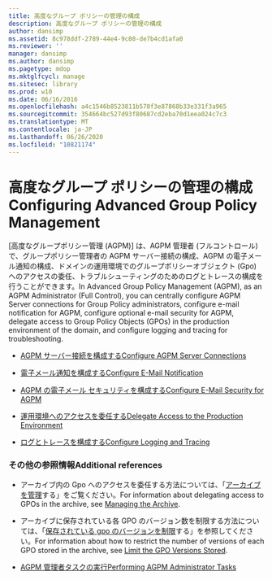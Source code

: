 ```yaml
---
title: 高度なグループ ポリシーの管理の構成
description: 高度なグループ ポリシーの管理の構成
author: dansimp
ms.assetid: 8c978ddf-2789-44e4-9c08-de7b4cd1afa0
ms.reviewer: ''
manager: dansimp
ms.author: dansimp
ms.pagetype: mdop
ms.mktglfcycl: manage
ms.sitesec: library
ms.prod: w10
ms.date: 06/16/2016
ms.openlocfilehash: a4c1546b8523811b570f3e87868b33e331f3a965
ms.sourcegitcommit: 354664bc527d93f80687cd2eba70d1eea024c7c3
ms.translationtype: MT
ms.contentlocale: ja-JP
ms.lasthandoff: 06/26/2020
ms.locfileid: "10821174"
---
```

# <span data-ttu-id="ef6ed-103">高度なグループ ポリシーの管理の構成</span><span class="sxs-lookup"><span data-stu-id="ef6ed-103">Configuring Advanced Group Policy Management</span></span>


<span data-ttu-id="ef6ed-104">[高度なグループポリシー管理 (AGPM)] は、AGPM 管理者 (フルコントロール) で、グループポリシー管理者の AGPM サーバー接続の構成、AGPM の電子メール通知の構成、ドメインの運用環境でのグループポリシーオブジェクト (Gpo) へのアクセスの委任、トラブルシューティングのためのログとトレースの構成を行うことができます。</span><span class="sxs-lookup"><span data-stu-id="ef6ed-104">In Advanced Group Policy Management (AGPM), as an AGPM Administrator (Full Control), you can centrally configure AGPM Server connections for Group Policy administrators, configure e-mail notification for AGPM, configure optional e-mail security for AGPM, delegate access to Group Policy Objects (GPOs) in the production environment of the domain, and configure logging and tracing for troubleshooting.</span></span>

-   [<span data-ttu-id="ef6ed-105">AGPM サーバー接続を構成する</span><span class="sxs-lookup"><span data-stu-id="ef6ed-105">Configure AGPM Server Connections</span></span>](configure-agpm-server-connections-agpm40.md)

-   [<span data-ttu-id="ef6ed-106">電子メール通知を構成する</span><span class="sxs-lookup"><span data-stu-id="ef6ed-106">Configure E-Mail Notification</span></span>](configure-e-mail-notification-agpm40.md)

-   [<span data-ttu-id="ef6ed-107">AGPM の電子メール セキュリティを構成する</span><span class="sxs-lookup"><span data-stu-id="ef6ed-107">Configure E-Mail Security for AGPM</span></span>](configure-e-mail-security-for-agpm-agpm40.md)

-   [<span data-ttu-id="ef6ed-108">運用環境へのアクセスを委任する</span><span class="sxs-lookup"><span data-stu-id="ef6ed-108">Delegate Access to the Production Environment</span></span>](delegate-access-to-the-production-environment-agpm40.md)

-   [<span data-ttu-id="ef6ed-109">ログとトレースを構成する</span><span class="sxs-lookup"><span data-stu-id="ef6ed-109">Configure Logging and Tracing</span></span>](configure-logging-and-tracing-agpm40.md)

### <span data-ttu-id="ef6ed-110">その他の参照情報</span><span class="sxs-lookup"><span data-stu-id="ef6ed-110">Additional references</span></span>

-   <span data-ttu-id="ef6ed-111">アーカイブ内の Gpo へのアクセスを委任する方法については、「[アーカイブを管理](managing-the-archive-agpm40.md)する」をご覧ください。</span><span class="sxs-lookup"><span data-stu-id="ef6ed-111">For information about delegating access to GPOs in the archive, see [Managing the Archive](managing-the-archive-agpm40.md).</span></span>

-   <span data-ttu-id="ef6ed-112">アーカイブに保存されている各 GPO のバージョン数を制限する方法については、「[保存されている gpo のバージョンを制限](limit-the-gpo-versions-stored-agpm40.md)する」を参照してください。</span><span class="sxs-lookup"><span data-stu-id="ef6ed-112">For information about how to restrict the number of versions of each GPO stored in the archive, see [Limit the GPO Versions Stored](limit-the-gpo-versions-stored-agpm40.md).</span></span>

-   [<span data-ttu-id="ef6ed-113">AGPM 管理者タスクの実行</span><span class="sxs-lookup"><span data-stu-id="ef6ed-113">Performing AGPM Administrator Tasks</span></span>](performing-agpm-administrator-tasks-agpm40.md)

 

 





